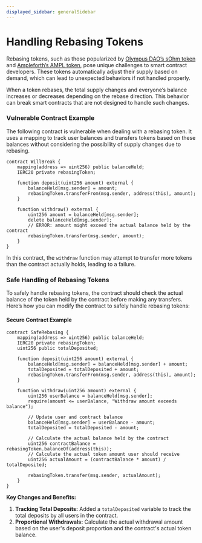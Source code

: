 ```yaml
---
displayed_sidebar: generalSidebar
---
```


# Handling Rebasing Tokens

Rebasing tokens, such as those popularized by [Olympus DAO’s sOhm token](https://docs.olympusdao.finance/main/user-guides/using-website/staking/) and [Ampleforth’s AMPL token](https://www.ampleforth.org/), pose unique challenges to smart contract developers. These tokens automatically adjust their supply based on demand, which can lead to unexpected behaviors if not handled properly.


When a token rebases, the total supply changes and everyone’s balance increases or decreases depending on the rebase direction. This behavior can break smart contracts that are not designed to handle such changes.

### Vulnerable Contract Example

The following contract is vulnerable when dealing with a rebasing token. It uses a mapping to track user balances and transfers tokens based on these balances without considering the possibility of supply changes due to rebasing.

```solidity
contract WillBreak {
    mapping(address => uint256) public balanceHeld;
    IERC20 private rebasingToken;

    function deposit(uint256 amount) external {
        balanceHeld[msg.sender] = amount;
        rebasingToken.transferFrom(msg.sender, address(this), amount);
    }

    function withdraw() external {
        uint256 amount = balanceHeld[msg.sender];
        delete balanceHeld[msg.sender];
        // ERROR: amount might exceed the actual balance held by the contract
        rebasingToken.transfer(msg.sender, amount);
    }
}
```

In this contract, the `withdraw` function may attempt to transfer more tokens than the contract actually holds, leading to a failure.

### Safe Handling of Rebasing Tokens

To safely handle rebasing tokens, the contract should check the actual balance of the token held by the contract before making any transfers. Here’s how you can modify the contract to safely handle rebasing tokens:

#### Secure Contract Example

```solidity
contract SafeRebasing {
    mapping(address => uint256) public balanceHeld;
    IERC20 private rebasingToken;
    uint256 public totalDeposited;

    function deposit(uint256 amount) external {
        balanceHeld[msg.sender] = balanceHeld[msg.sender] + amount;
        totalDeposited = totalDeposited + amount;
        rebasingToken.transferFrom(msg.sender, address(this), amount);
    }

    function withdraw(uint256 amount) external {
        uint256 userBalance = balanceHeld[msg.sender];
        require(amount <= userBalance, "Withdraw amount exceeds balance");

        // Update user and contract balance
        balanceHeld[msg.sender] = userBalance - amount;
        totalDeposited = totalDeposited - amount;

        // Calculate the actual balance held by the contract
        uint256 contractBalance = rebasingToken.balanceOf(address(this));
        // Calculate the actual token amount user should receive
        uint256 actualAmount = (contractBalance * amount) / totalDeposited;

        rebasingToken.transfer(msg.sender, actualAmount);
    }
}
```
**Key Changes and Benefits:**

1. **Tracking Total Deposits:** Added a `totalDeposited` variable to track the total deposits by all users in the contract.
2. **Proportional Withdrawals:** Calculate the actual withdrawal amount based on the user's deposit proportion and the contract's actual token balance.

